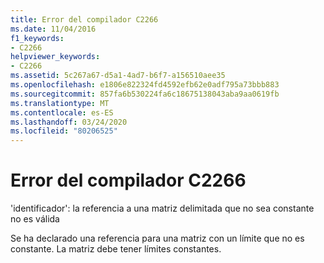 ```yaml
---
title: Error del compilador C2266
ms.date: 11/04/2016
f1_keywords:
- C2266
helpviewer_keywords:
- C2266
ms.assetid: 5c267a67-d5a1-4ad7-b6f7-a156510aee35
ms.openlocfilehash: e1806e822324fd4592efb62e0adf795a73bbb883
ms.sourcegitcommit: 857fa6b530224fa6c18675138043aba9aa0619fb
ms.translationtype: MT
ms.contentlocale: es-ES
ms.lasthandoff: 03/24/2020
ms.locfileid: "80206525"
---
```

# <a name="compiler-error-c2266"></a>Error del compilador C2266

'identificador': la referencia a una matriz delimitada que no sea constante no es válida

Se ha declarado una referencia para una matriz con un límite que no es constante. La matriz debe tener límites constantes.
